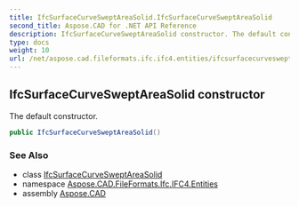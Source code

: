 ```yaml
---
title: IfcSurfaceCurveSweptAreaSolid.IfcSurfaceCurveSweptAreaSolid
second_title: Aspose.CAD for .NET API Reference
description: IfcSurfaceCurveSweptAreaSolid constructor. The default constructor
type: docs
weight: 10
url: /net/aspose.cad.fileformats.ifc.ifc4.entities/ifcsurfacecurvesweptareasolid/ifcsurfacecurvesweptareasolid/
---
```

## IfcSurfaceCurveSweptAreaSolid constructor

The default constructor.

```csharp
public IfcSurfaceCurveSweptAreaSolid()
```

### See Also

* class [IfcSurfaceCurveSweptAreaSolid](../)
* namespace [Aspose.CAD.FileFormats.Ifc.IFC4.Entities](../../ifcsurfacecurvesweptareasolid/)
* assembly [Aspose.CAD](../../../)


